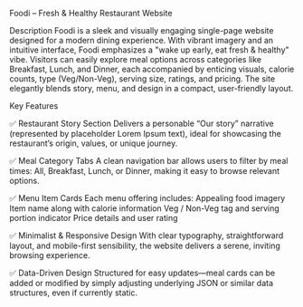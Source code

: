 Foodi – Fresh & Healthy Restaurant Website


Description
Foodi is a sleek and visually engaging single-page website designed for a modern dining experience. With vibrant imagery and an intuitive interface, Foodi emphasizes a "wake up early, eat fresh & healthy" vibe. Visitors can easily explore meal options across categories like Breakfast, Lunch, and Dinner, each accompanied by enticing visuals, calorie counts, type (Veg/Non-Veg), serving size, ratings, and pricing. The site elegantly blends story, menu, and design in a compact, user-friendly layout.

Key Features

✅ Restaurant Story Section
Delivers a personable “Our story” narrative (represented by placeholder Lorem Ipsum text), ideal for showcasing the restaurant’s origin, values, or unique journey.

✅ Meal Category Tabs
A clean navigation bar allows users to filter by meal times: All, Breakfast, Lunch, or Dinner, making it easy to browse relevant options.

✅ Menu Item Cards
Each menu offering includes:
Appealing food imagery
Item name along with calorie information
Veg / Non-Veg tag and serving portion indicator
Price details and user rating

✅ Minimalist & Responsive Design
With clear typography, straightforward layout, and mobile-first sensibility, the website delivers a serene, inviting browsing experience.

✅ Data-Driven Design
Structured for easy updates—meal cards can be added or modified by simply adjusting underlying JSON or similar data structures, even if currently static.
